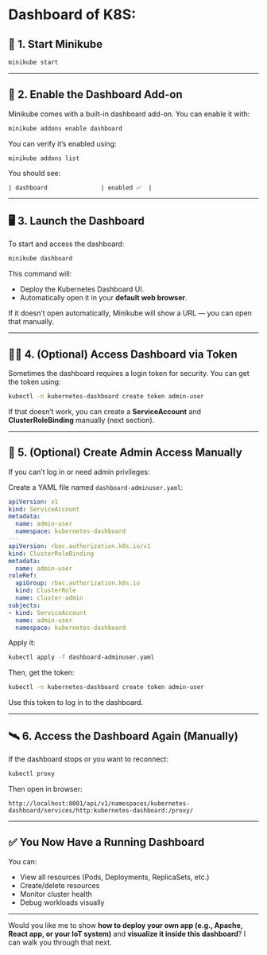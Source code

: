 # Dashboard of K8S:

## 🧭 **1. Start Minikube**

```bash
minikube start
```

---

## 🧩 **2. Enable the Dashboard Add-on**

Minikube comes with a built-in dashboard add-on. You can enable it with:

```bash
minikube addons enable dashboard
```

You can verify it’s enabled using:

```bash
minikube addons list
```

You should see:

```
| dashboard               | enabled ✅  |
```

---

## 🖥️ **3. Launch the Dashboard**

To start and access the dashboard:

```bash
minikube dashboard
```

This command will:

* Deploy the Kubernetes Dashboard UI.
* Automatically open it in your **default web browser**.

If it doesn’t open automatically, Minikube will show a URL — you can open that manually.

---

## 🧑‍💻 **4. (Optional) Access Dashboard via Token**

Sometimes the dashboard requires a login token for security.
You can get the token using:

```bash
kubectl -n kubernetes-dashboard create token admin-user
```

If that doesn’t work, you can create a **ServiceAccount** and **ClusterRoleBinding** manually (next section).

---

## 🧾 **5. (Optional) Create Admin Access Manually**

If you can’t log in or need admin privileges:

Create a YAML file named `dashboard-adminuser.yaml`:

```yaml
apiVersion: v1
kind: ServiceAccount
metadata:
  name: admin-user
  namespace: kubernetes-dashboard
---
apiVersion: rbac.authorization.k8s.io/v1
kind: ClusterRoleBinding
metadata:
  name: admin-user
roleRef:
  apiGroup: rbac.authorization.k8s.io
  kind: ClusterRole
  name: cluster-admin
subjects:
- kind: ServiceAccount
  name: admin-user
  namespace: kubernetes-dashboard
```

Apply it:

```bash
kubectl apply -f dashboard-adminuser.yaml
```

Then, get the token:

```bash
kubectl -n kubernetes-dashboard create token admin-user
```

Use this token to log in to the dashboard.

---

## 🛰️ **6. Access the Dashboard Again (Manually)**

If the dashboard stops or you want to reconnect:

```bash
kubectl proxy
```

Then open in browser:

```
http://localhost:8001/api/v1/namespaces/kubernetes-dashboard/services/http:kubernetes-dashboard:/proxy/
```

---

## ✅ **You Now Have a Running Dashboard**

You can:

* View all resources (Pods, Deployments, ReplicaSets, etc.)
* Create/delete resources
* Monitor cluster health
* Debug workloads visually

---

Would you like me to show **how to deploy your own app (e.g., Apache, React app, or your IoT system)** and **visualize it inside this dashboard**? I can walk you through that next.
